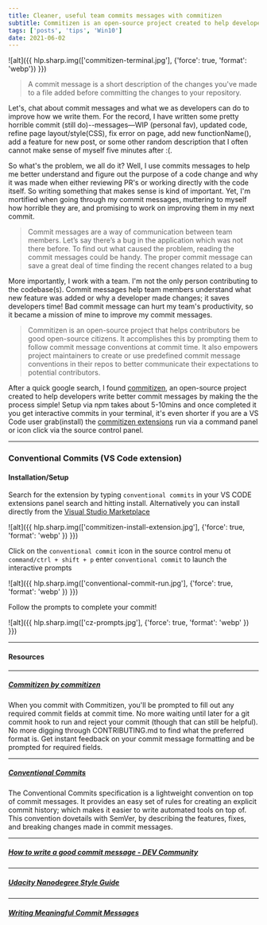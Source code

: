```yaml
---
title: Cleaner, useful team commits messages with commitizen
subtitle: Commitizen is an open-source project created to help developers  write better commit messages by making the process simple!
tags: ['posts', 'tips', 'Win10']
date: 2021-06-02
---
```


![alt]({{ hlp.sharp.img(['commitizen-terminal.jpg'], {'force': true, 'format': 'webp'}) }})

> A commit message is a short description of the changes you've made to a file added before committing the changes to your repository.

 Let's, chat about commit messages and what we as developers can do to improve how we write them. For the record, I have written some pretty horrible commit (still do)--messages—WIP (personal fav), updated code, refine page layout/style(CSS), fix error on page, add new functionName(), add a feature for new post, or some other random description that I often cannot make sense of myself five minutes after :(.

So what's the problem, we all do it? Well, I use commits messages to help me better understand and figure out the purpose of a code change and why it was made when either reviewing PR's or working directly with the code itself. So writing something that makes sense is kind of important. Yet, I'm mortified when going through my commit messages, muttering to myself how horrible they are, and promising to work on improving them in my next commit.

> Commit messages are a way of communication between team members. Let’s say there’s a bug in the application which was not there before. To find out what caused the problem, reading the commit messages could be handy. The proper commit message can save a great deal of time finding the recent changes related to a bug

More importantly, I work with a team. I'm not the only person contributing to the codebase(s). Commit messages help team members understand what new feature was added or why a developer made changes; it saves developers time! Bad commit message can hurt my team's productivity, so it became a mission of mine to improve my commit messages.

> Commitizen is an open-source project that helps contributors be good open-source citizens. It accomplishes this by prompting them to follow commit message conventions at commit time. It also empowers project maintainers to create or use predefined commit message conventions in their repos to better communicate their expectations to potential contributors.

After a quick google search, I found [commitizen](http://commitizen.github.io/cz-cli/), an open-source project created to help developers  write better commit messages by making the the process simple! Setup via npm takes about 5-10mins and once completed it you get interactive commits in your terminal, it's even shorter if you are a VS Code user grab(install) the [commitizen extensions](https://marketplace.visualstudio.com/items?itemName=vivaxy.vscode-conventional-commits) run via a command panel or icon click via the source control panel.

---

### Conventional Commits (VS Code extension)

#### Installation/Setup

 Search for the extension by typing `conventional commits` in your VS CODE extensions panel search and hitting install. Alternatively you can install directly from the [Visual Studio Marketplace](https://marketplace.visualstudio.com/items?itemName=vivaxy.vscode-conventional-commits)

![alt]({{ hlp.sharp.img(['commitizen-install-extension.jpg'], {'force': true, 'format': 'webp' }) }})

Click on the `conventional commit` icon in the source control menu ot `command/ctrl + shift + p` enter `conventional commit` to launch the interactive prompts

![alt]({{ hlp.sharp.img(['conventional-commit-run.jpg'], {'force': true, 'format': 'webp' }) }})

Follow the prompts to complete your commit!

![alt]({{ hlp.sharp.img(['cz-prompts.jpg'], {'force': true, 'format': 'webp' }) }})

---

#### Resources

---

##### [Commitizen by commitizen](http://commitizen.github.io/cz-cli/)

When you commit with Commitizen, you'll be prompted to fill out any required commit fields at commit time. No more waiting until later for a git commit hook to run and reject your commit (though that can still be helpful). No more digging through CONTRIBUTING.md to find what the preferred format is. Get instant feedback on your commit message formatting and be prompted for required fields.

---

##### [Conventional Commits](https://www.conventionalcommits.org/en/v1.0.0/)

The Conventional Commits specification is a lightweight convention on top of commit messages. It provides an easy set of rules for creating an explicit commit history; which makes it easier to write automated tools on top of. This convention dovetails with SemVer, by describing the features, fixes, and breaking changes made in commit messages.

---

##### [How to write a good commit message - DEV Community](https://dev.to/chrissiemhrk/git-commit-message-5e21)

---

##### [Udacity Nanodegree Style Guide](https://udacity.github.io/git-styleguide/)

---

##### [Writing Meaningful Commit Messages](https://reflectoring.io/meaningful-commit-messages/)
